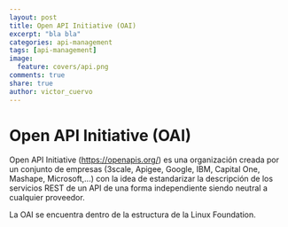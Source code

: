 ```yaml
---
layout: post
title: Open API Initiative (OAI)
excerpt: "bla bla"
categories: api-management
tags: [api-management]
image:
  feature: covers/api.png
comments: true
share: true
author: victor_cuervo
---
```


# Open API Initiative (OAI)


Open API Initiative (https://openapis.org/) es una organización creada por un conjunto de empresas (3scale, Apigee, Google, IBM, Capital One, Mashape, Microsoft,...) con la idea de estandarizar la descripción de los servicios REST de un API de una forma independiente siendo neutral a cualquier proveedor.

La OAI se encuentra dentro de la estructura de la Linux Foundation.
